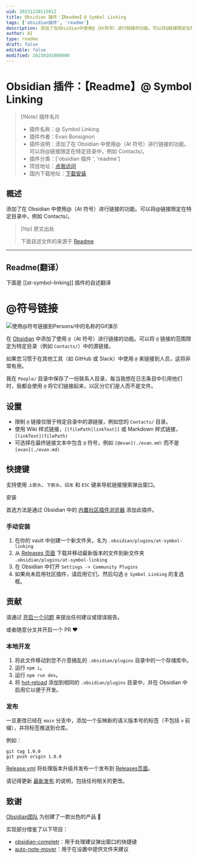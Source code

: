 ```yaml
---
uid: 20231220115812
title: Obsidian 插件：【Readme】@ Symbol Linking
tags: ['obsidian插件', 'readme']
description: 添加了在Obsidian中使用@（At符号）进行链接的功能。可以将@链接限定在特定目录中，例如Contacts/。
author: AI
type: readme
draft: false
editable: false
modified: 20230101000000
---
```


# Obsidian 插件：【Readme】@ Symbol Linking

> [!Note] 插件名片
> - 插件名称：@ Symbol Linking
> - 插件作者：Evan Bonsignori
> - 插件说明：添加了在 Obsidian 中使用@（At 符号）进行链接的功能。可以将@链接限定在特定目录中，例如 Contacts/。
> - 插件分类：['obsidian 插件 ', 'readme']
> - 项目地址：[点我访问](https://github.com/Ebonsignori/obsidian-at-symbol-linking)
> - 国内下载地址：[下载安装](https://pkmer.cn/products/plugin/pluginMarket/?at-symbol-linking)

## 概述

添加了在 Obsidian 中使用@（At 符号）进行链接的功能。可以将@链接限定在特定目录中，例如 Contacts/。

> [!tip] 原文出处
>
>下面自述文件的来源于 [Readme](https://ghproxy.net/https://raw.githubusercontent.com/Ebonsignori/obsidian-at-symbol-linking/main/README.md)

---

## Readme(翻译）

下面是 [[at-symbol-linking]] 插件的自述翻译

# @符号链接

![使用@符号链接到Persons/中的名称的Gif演示](https://cdn.pkmer.cn/covers/at-symbol-linking_2_0.gif)

在 [Obsidian](https://obsidian.md/) 中添加了使用 `@`（At 符号）进行链接的功能。可以将 `@` 链接的范围限定为特定目录（例如 `Contacts/`）中的源链接。

如果您习惯于在其他工具（如 GitHub 或 Slack）中使用 `@` 来链接到人员，这将非常有用。

我在 `People/` 目录中保存了一份联系人目录，每当我想在日志条目中引用他们时，我都会使用 `@` 将它们链接起来，以区分它们是人而不是文件。

## 设置

- 限制 `@` 链接仅限于特定目录中的源链接，例如您的 `Contacts/` 目录。
- 使用 Wiki 样式链接，`[[filePath|linkText]]` 或 Markdown 样式链接，`[linkText](filePath)`
- 可选择在最终链接文本中包含 `@` 符号，例如 `[@evan](./evan.md)` 而不是 `[evan](./evan.md)`

## 快捷键

支持使用 `上箭头`、`下箭头`、`回车` 和 `ESC` 键来导航链接搜索弹出窗口。

安装

首选方法是通过 Obsidian 中的 [内置社区插件浏览器](https://help.obsidian.md/Extending+Obsidian/Community+plugins) 添加此插件。

### 手动安装

1. 在你的 vault 中创建一个新文件夹，名为 `.obsidian/plugins/at-symbol-linking`
2. 从 [Releases 页面](https://github.com/Ebonsignori/obsidian-at-symbol-linking/releases) 下载并移动最新版本的文件到新文件夹 `.obsidian/plugins/at-symbol-linking`
3. 在 Obsidian 中打开 `Settings -> Community Plugins`
4. 如果尚未启用社区插件，请启用它们，然后勾选 `@ Symbol Linking` 的复选框。

## 贡献

请通过 [开启一个问题](https://github.com/Ebonsignori/obsidian-at-symbol-linking/issues/new) 来提出任何建议或错误报告。

或者随意分叉并开启一个 PR :heart:

### 本地开发

1. 将此文件移动到您不介意搞乱的 `.obsidian/plugins` 目录中的一个存储库中。
2. 运行 `npm i`。
3. 运行 `npm run dev`。
4. 将 [hot-reload](https://github.com/pjeby/hot-reload) 添加到相同的 `.obsidian/plugins` 目录中，并在 Obsidian 中启用它以便于开发。

### 发布

一旦更改已经在 `main` 分支中，添加一个反映新的语义版本号的标签（不包括 `v` 前缀），并将标签推送到仓库。

例如：

```
git tag 1.0.0
git push origin 1.0.0
```

[Release.yml](./.github/workflows/release.yml) 将处理版本升级并发布一个发布到 [Releases页面](https://github.com/Ebonsignori/obsidian-at-symbol-linking/releases)。

请记得更新 [最新发布](https://github.com/Ebonsignori/obsidian-at-symbol-linking/releases) 的说明，包括任何相关的更改。

## 致谢

[Obsidian团队](https://obsidian.md/about) 为创建了一款出色的产品 :purple_heart:

实现部分借鉴了以下项目：

- [obsidian-completr](https://github.com/tth05/obsidian-completr)：用于处理建议弹出窗口的快捷键
- [auto-note-mover](https://github.com/farux/obsidian-auto-note-mover)：用于在设置中提供文件夹建议



